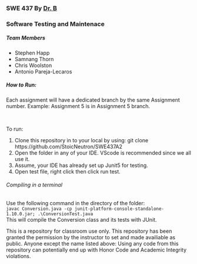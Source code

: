 <h3>SWE 437 By <a href="https://cs.gmu.edu/~johnsonb/index.html">Dr. B</a></h3>
<h3>Software Testing and Maintenace</h3>

<h5>Team Members</h5>
<ul>
  <li>Stephen Happ</li>
  <li>Samnang Thorn</li>
  <li>Chris Woolston</li>
  <li>Antonio Pareja-Lecaros</li>
</ul>

<h5>How to Run:</h5>
<p>Each assignment will have a dedicated branch by the same Assignment number. Example: Assignment 5 is in Assignment 5 branch.</p>
</br>
<p>To run:</p>
<ol>
  <li>Clone this repository in to your local by using: git clone https://github.com/StoicNeutron/SWE437A2</li>
  <li>Open the folder in any of your IDE. VScode is recommended since we all use it.</li>
  <li>Assume, your IDE has already set up Junit5 for testing.</li>
  <li>Open test file, right click then click run test.</li>
</ol>

<h6>Compiling in a terminal</h6>
<p>Use the following command in the directory of the folder:<br>
<code>javac Conversion.java -cp junit-platform-console-standalone-1.10.0.jar; .\ConversionTest.java</code><br>
This will compile the Conversion class and its tests with JUnit.</p>

<p>This is a repository for classroom use only. 
  This repository has been granted the permission by the instructor to set and made availiable as public. 
  Anyone except the name listed above: Using any code from this repository can potentially end up with Honor Code and Academic Integrity violations.</p>
